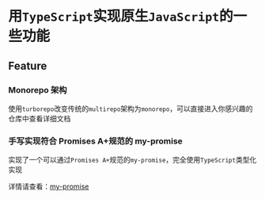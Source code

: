 # 用`TypeScript`实现原生`JavaScript`的一些功能

## Feature

### Monorepo 架构

使用`turborepo`改变传统的`multirepo`架构为`monorepo`，可以直接进入你感兴趣的仓库中查看详细文档

### 手写实现符合 Promises A+规范的 my-promise

实现了一个可以通过`Promises A+`规范的`my-promise`，完全使用`TypeScript`类型化实现

详情请查看：[my-promise](packages/my-promise)
